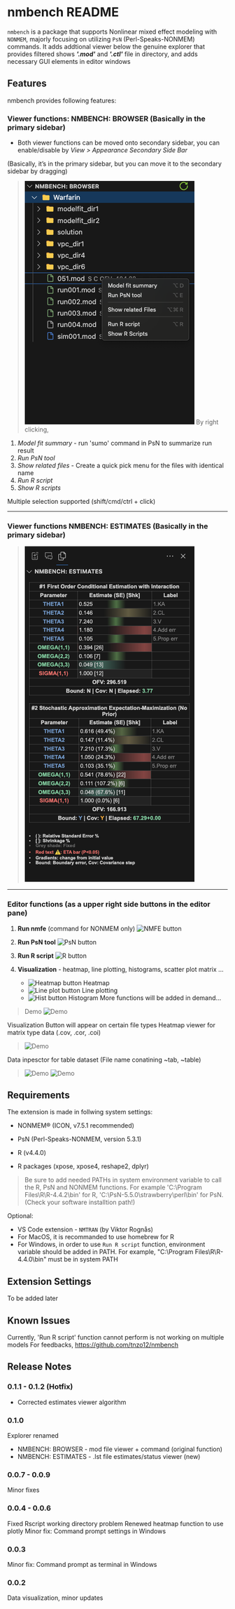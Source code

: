# nmbench README
`nmbench` is a package that supports Nonlinear mixed effect modeling with `NONMEM`, majorly focusing on utilizing `PsN` (Perl-Speaks-NONMEM) commands. It adds addtional viewer below the genuine explorer that provides filtered shows ***'.mod'*** and ***'.ctl'*** file in directory, and adds necessary GUI elements in editor windows

## Features
nmbench provides following features:

### Viewer functions: **NMBENCH: BROWSER** (Basically in the primary sidebar)
* Both viewer functions can be moved onto secondary sidebar, you can enable/disable by *View > Appearance Secondary Side Bar*

(Basically, it’s in the primary sidebar, but you can move it to the secondary sidebar by dragging)
> ![Demo](https://raw.githubusercontent.com/tnzo12/nmbench/main/resources/readme/demo_viewer.png)
By right clicking,
1. *Model fit summary* - run 'sumo' command in PsN to summarize run result
2. *Run PsN tool*
3. *Show related files* - Create a quick pick menu for the files with identical name
4. *Run R script*
5. *Show R scripts*

Multiple selection supported (shift/cmd/ctrl + click)

---

### Viewer functions **NMBENCH: ESTIMATES** (Basically in the primary sidebar)
> ![Demo](https://raw.githubusercontent.com/tnzo12/nmbench/refs/heads/main/resources/readme/demo_est.png)

---

### Editor functions (as a upper right side buttons in the editor pane)
1. **Run nmfe** (command for NONMEM only) ![NMFE button](https://raw.githubusercontent.com/tnzo12/nmbench/main/resources/readme/nonmem.png)
2. **Run PsN tool** ![PsN button](https://raw.githubusercontent.com/tnzo12/nmbench/main/resources/readme/psn.png)
3. **Run R script** ![R button](https://raw.githubusercontent.com/tnzo12/nmbench/main/resources/readme/r.png)
4. **Visualization** - heatmap, line plotting, histograms, scatter plot matrix ...

    - ![Heatmap button](https://raw.githubusercontent.com/tnzo12/nmbench/main/resources/readme/mat.png) Heatmap
    - ![Line plot button](https://raw.githubusercontent.com/tnzo12/nmbench/main/resources/readme/graph.png) Line plotting
    - ![Hist button](https://raw.githubusercontent.com/tnzo12/nmbench/main/resources/readme/hist.png) Histogram
More functions will be added in demand...

> Demo
> ![Demo](https://raw.githubusercontent.com/tnzo12/nmbench/main/resources/readme/demo.gif)

Visualization
Button will appear on certain file types
Heatmap viewer for matrix type data (.cov, .cor, .coi)
> ![Demo](https://raw.githubusercontent.com/tnzo12/nmbench/main/resources/readme/demo_matrix.png)

Data inpesctor for table dataset (File name conatining ~tab, ~table)
> ![Demo](https://raw.githubusercontent.com/tnzo12/nmbench/main/resources/readme/demo_plot.png)
> ![Demo](https://raw.githubusercontent.com/tnzo12/nmbench/main/resources/readme/demo_hist.png)

## Requirements
The extension is made in follwing system settings:

* NONMEM® (ICON, v7.5.1 recommended)
* PsN (Perl-Speaks-NONMEM, version 5.3.1)

* R (v4.4.0)
* R packages (xpose, xpose4, reshape2, dplyr)

> Be sure to add needed PATHs in system environment variable to call the R, PsN and NONMEM functions. For example 'C:\Program Files\R\R-4.4.2\bin' for R, 'C:\PsN-5.5.0\strawberry\perl\bin' for PsN. (Check your software installtion path!)

Optional:
* VS Code extension - `NMTRAN` (by Viktor Rognås)
* For MacOS, it is recommanded to use homebrew for R
* For Windows, in order to use `Run R script` function, environment variable should be added in PATH. For example, "C:\Program Files\R\R-4.4.0\bin" must be in system PATH


## Extension Settings
To be added later

## Known Issues
Currently, 'Run R script' function cannot perform is not working on multiple models
For feedbacks, https://github.com/tnzo12/nmbench

## Release Notes
### 0.1.1 - 0.1.2 (Hotfix)
* Corrected estimates viewer algorithm
### 0.1.0
Explorer renamed
* NMBENCH: BROWSER - mod file viewer + command (original function)
* NMBENCH: ESTIMATES - .lst file estimates/status viewer (new)
### 0.0.7 - 0.0.9
Minor fixes
### 0.0.4 - 0.0.6
Fixed Rscript working directory problem
Renewed heatmap function to use plotly
Minor fix: Command prompt settings in Windows
### 0.0.3
Minor fix: Command prompt as terminal in Windows
### 0.0.2
Data visualization, minor updates